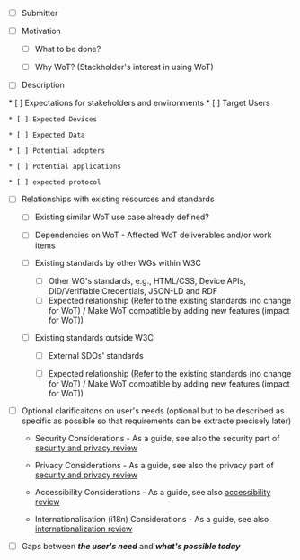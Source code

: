 * [ ] Submitter

* [ ] Motivation
    * [ ] What to be done?

    * [ ] Why WoT? (Stackholder's interest in using WoT)

* [ ] Description
<Provide a description from the users perspective>
* [ ] Expectations for stakeholders and environments
    * [ ] Target Users

    * [ ] Expected Devices

    * [ ] Expected Data

    * [ ] Potential adopters 

    * [ ] Potential applications

    * [ ] expected protocol
* [ ] Relationships with existing resources and standards
    * [ ] Existing similar WoT use case already defined? 

    * [ ] Dependencies on WoT - Affected WoT deliverables and/or work items

    * [ ] Existing standards by other WGs within W3C
        * [ ] Other WG's standards, e.g., HTML/CSS, Device APIs, DID/Verifiable Credentials, JSON-LD and RDF
        * [ ] Expected relationship (Refer to the existing standards (no change for WoT) / Make WoT compatible by adding new features (impact for WoT))
    * [ ] Existing standards outside W3C
        * [ ] External SDOs' standards
 
        * [ ] Expected relationship (Refer to the existing standards (no change for WoT) / Make WoT compatible by adding new features (impact for WoT))

* [ ] Optional clarificaitons on user's needs (optional but to be described as specific as possible so that requirements can be extracte precisely later)

    * Security Considerations - As a guide, see also the security part of [security and privacy review](https://github.com/w3c/wot-architecture/blob/main/publication/ver11/security_and_privacy.md)

    * Privacy Considerations - As a guide, see also the privacy part of [security and privacy review](https://github.com/w3c/wot-architecture/blob/main/publication/ver11/security_and_privacy.md)

    * Accessibility Considerations -  As a guide, see also [accessibility review](https://github.com/w3c/wot-architecture/blob/main/publication/ver11/accessibility.md)

    * Internationalisation (i18n) Considerations - As a guide, see also [internationalization review](https://github.com/w3c/wot-architecture/blob/main/publication/ver11/internationalization.md)
* [ ] Gaps between ***the user's need*** and ***what's possible today*** 
